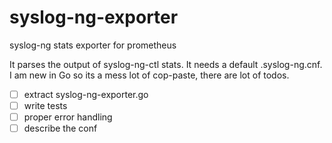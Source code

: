 # syslog-ng-exporter
syslog-ng stats exporter for prometheus


It parses the output of syslog-ng-ctl stats. It needs a default .syslog-ng.cnf. I am new in Go so its a mess lot of cop-paste,
there are lot of todos.

- [ ] extract syslog-ng-exporter.go
- [ ] write tests
- [ ] proper error handling
- [ ] describe the conf
